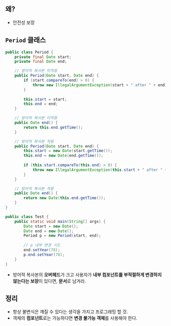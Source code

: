 ## 왜?

- 안전성 보장

## `Period` 클래스

```java
public class Period {
	private final Date start;
	private final Date end;

	// 방어적 복사본 미적용
	public Period(Date start, Date end) {
    	if (start.compareTo(end) > 0) {
        	throw new IllegalArgumentException(start + " after " + end);
    	}
    
    	this.start = start;
    	this.end = end;
	}

	// 방어적 복사본 미적용
	public Date end() {
    	return this.end.getTime();
	}

	// 방어적 복사본 적용
	public Period(Date start, Date end) {
    	this.start = new Date(start.getTime());
    	this.end = new Date(end.getTime());
    
    	if (this.start.compareTo(this.end) > 0) {
        	throw new IllegalArgumentException(this.start + " after " + this.end);
    	}
	}

	// 방어적 복사본 적용
	public Date end() {
    	return new Date(this.end.getTime());
	}
}

public class Test {
	public static void main(String[] args) {
    	Date start = new Date();
    	Date end = new Date();
    	Period p = new Period(start, end);
    
    	// p 내부 변경 시도
    	end.setYear(78);
    	p.end.setYear(78);
	}
}
```

- 방어적 복사본의 **오버헤드**가 크고 사용자가 **내부 컴포넌트를 부적절하게 변경하지 않는다는 보장**이 있다면,
  **문서**로 남겨라.

## 정리

- 항상 불변식은 깨질 수 있다는 생각을 가지고 프로그래밍 할 것.
- 객체의 **컴포넌트**로는 가능하다면 **변경 불가능 객체**를 사용해야 한다.
